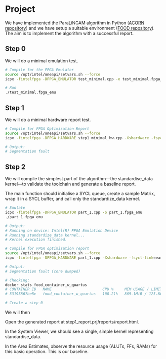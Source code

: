 # Project 

We have implemented the ParaLiNGAM algorithm in Python ([ACORN repository]()) and we have setup a suitable environment ([FOOD repository]()). The aim is to implement the algorithm with a successful report. 

## Step 0

We will do a minimal emulation test.

```bash
# Compile for the FPGA Emulator
source /opt/intel/oneapi/setvars.sh --force
icpx -fintelfpga -DFPGA_EMULATOR test_minimal.cpp -o test_minimal.fpga_emu

# Run
./test_minimal.fpga_emu
```

## Step 1

We will do a minimal hardware report test.

```bash
# Compile for FPGA Optimisation Report
source /opt/intel/oneapi/setvars.sh --force
icpx -fintelfpga -DFPGA_HARDWARE step1_minimal_hw.cpp -Xshardware -fsycl-link=early -Xstarget=Agilex7 -o minimal_report.a

# Output:
# Segmentation fault
```

## Step 2

We will compile the simplest part of the algorithm—the standardise_data kernel—to validate the toolchain and generate a baseline report.

The main function should initialise a SYCL queue, create a sample Matrix, wrap it in a SYCL buffer, and call only the standardize_data kernel.

```bash
# Emulate
icpx -fintelfpga -DFPGA_EMULATOR part_1.cpp -o part_1.fpga_emu
./part_1.fpga_emu

# Output:
# Running on device: Intel(R) FPGA Emulation Device
# Running standardize_data kernel...
# Kernel execution finished.

# Compile for FPGA optimisation report
source /opt/intel/oneapi/setvars.sh --force
icpx -fintelfpga -DFPGA_HARDWARE part_1.cpp -Xshardware -fsycl-link=early -o part_1_report.a

# Output:
# Segmentation fault (core dumped)

# Checking:
docker stats food_container_w_quartus
# CONTAINER ID   NAME                       CPU %     MEM USAGE / LIMIT     MEM %     NET I/O         BLOCK I/O       PIDS
# 53195867be5e   food_container_w_quartus   100.21%   869.1MiB / 125.8GiB   0.67%     2.77kB / 126B   654MB / 406MB   6

# Create a step 0
```

We will then

Open the generated report at step1_report.prj/reports/report.html.

In the System Viewer, we should see a single, simple kernel representing standardise_data.

In the Area Estimates, observe the resource usage (ALUTs, FFs, RAMs) for this basic operation. This is our baseline.


